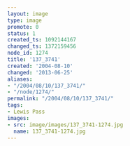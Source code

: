 ```yaml
---
layout: image
type: image
promote: 0
status: 1
created_ts: 1092144167
changed_ts: 1372159456
node_id: 1274
title: '137_3741'
created: '2004-08-10'
changed: '2013-06-25'
aliases:
- "/2004/08/10/137_3741/"
- "/node/1274/"
permalink: "/2004/08/10/137_3741/"
tags:
- Lewis Pass
images:
- src: image/images/137_3741-1274.jpg
  name: 137_3741-1274.jpg
---
```


